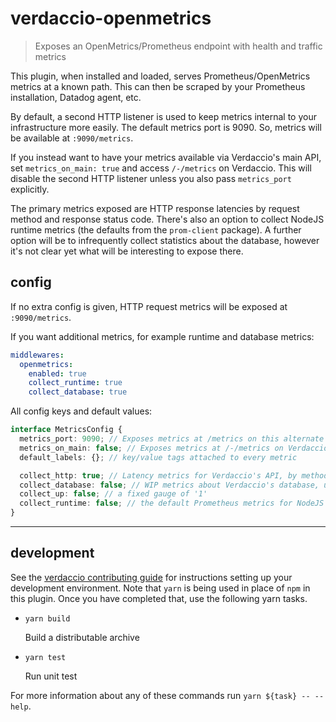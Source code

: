 # verdaccio-openmetrics

> Exposes an OpenMetrics/Prometheus endpoint with health and traffic metrics

This plugin, when installed and loaded,
  serves Prometheus/OpenMetrics metrics at a known path.
This can then be scraped by your Prometheus installation, Datadog agent, etc.

By default, a second HTTP listener is used
  to keep metrics internal to your infrastructure more easily.
The default metrics port is 9090.
So, metrics will be available at `:9090/metrics`.

If you instead want to have your metrics available via Verdaccio's main API,
set `metrics_on_main: true` and access `/-/metrics` on Verdaccio.
This will disable the second HTTP listener unless you also pass `metrics_port` explicitly.

The primary metrics exposed are HTTP response latencies by request method and response status code.
There's also an option to collect NodeJS runtime metrics
  (the defaults from the `prom-client` package).
A further option will be to infrequently collect statistics about the database,
  however it's not clear yet what will be interesting to expose there.

## config

If no extra config is given, HTTP request metrics will be exposed at `:9090/metrics`.

If you want additional metrics, for example runtime and database metrics:

```yaml
middlewares:
  openmetrics:
    enabled: true
    collect_runtime: true
    collect_database: true
```

All config keys and default values:

```typescript
interface MetricsConfig {
  metrics_port: 9090; // Exposes metrics at /metrics on this alternate port
  metrics_on_main: false; // Exposes metrics at /-/metrics on Verdaccio
  default_labels: {}; // key/value tags attached to every metric

  collect_http: true; // Latency metrics for Verdaccio's API, by method and status code
  collect_database: false; // WIP metrics about Verdaccio's database, updated infrequently
  collect_up: false; // a fixed gauge of '1'
  collect_runtime: false; // the default Prometheus metrics for NodeJS processes
}
```

---

## development

See the [verdaccio contributing guide](https://github.com/verdaccio/verdaccio/blob/master/CONTRIBUTING.md) for instructions setting up your development environment.
Note that `yarn` is being used in place of `npm` in this plugin.
Once you have completed that, use the following yarn tasks.

  - `yarn build`

    Build a distributable archive

  - `yarn test`

    Run unit test

For more information about any of these commands run `yarn ${task} -- --help`.
